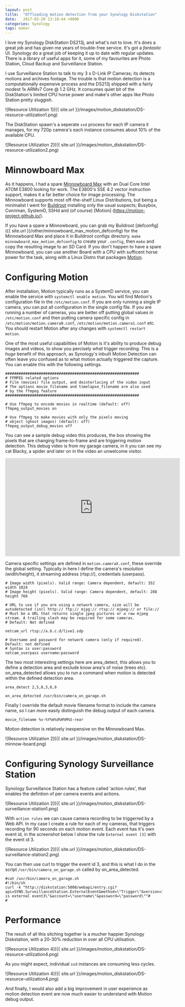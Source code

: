 ```yaml
---
layout: post
title:  "Offloading motion detection from your Synology Diskstation"
date:   2017-02-20 13:10:44 +0000
categories: Synology
tags: maker
---
```


I love my Synology DiskStation DS213j, and what's not to love. It's does a great job and has given me years of trouble-free service. It's got a _fantastic_  UI. Synology do a great job of keeping it up to date with regular updates. There is a library of useful apps for it, some of my favourites are Photo Station, Cloud Backup and Surveillance Station. 

I use Surveillance Station to talk to my 3 x D-Link IP Cameras; its detects motions and archives footage. The trouble is that motion detection is a computationally expensive process and the DS213j shipped with a fairly modest 1x ARMv7 Core @ 1.2 GHz. It consumes quiet bit of the DiskStation's limited CPU horse power and make's other apps like Photo Station pretty sluggish. 

![Resource Utilization 1]({{ site.url }}/images/motion_diskstation/DS-resource-utilization1.png)

The DiskStation spawn's a seperate `ssd` process for each IP camera it manages, for my 720p camera's each instance consumes about 10% of the available CPU. 

![Resource Utilization 2]({{ site.url }}/images/motion_diskstation/DS-resource-utilization2.png)

# Minnowboard Max #

As it happens, I had a spare [Minnowboard Max](http://wiki.minnowboard.org/MinnowBoard_MAX) with an Dual Core Intel ATOM E3800 looking for work. The E3800's  SSE 4.2 vector instruction support, makes it a far better choice for image processing. The Minnowboard supports most off-the-shelf Linux Distributions, but being a minimalist I went for [Buildroot](https://buildroot.uclibc.org/) installing only the usual suspects; Busybox, Connman, SystemD, SSHd and (of course) [Motion] (https://motion-project.github.io/). 

If you have a spare a Minnowboard, you can grab my Buildroot [defconfig]({{ site.url }}/other/minnowboard_max_motion_defconfig) for the Minnowboard Max and place it in Buildroot configs directory. `make minnowboard_max_motion_defconfig` to create your `.config`, then `make` and copy the resulting image to an SD Card. If you don't happen to have a spare Minnowboard, you can use another Board with a CPU with sufficent horse power for the task, along with a Linux Distro that packages [Motion](https://github.com/Motion-Project/motion/releases).

# Configuring Motion #

After installation, Motion typically runs as a SystemD service, you can enable the service with `systemctl enable motion`. You will find Motion's configuration file in the `/etc/motion.conf`. If you are only running a single IP camera, you can put all configuration in the single config file. If you are running a number of cameras, you are better off putting global values in `/etc/motion.conf` and then putting camera specific config in `/etc/motion/motion.camera0.conf`, `/etc/motion/motion.camera1.conf` etc. You should restart Motion after any changes with `systemctl restart motion`. 

One of the most useful capabilities of Motion is it's ability to produce debug images and videos, to show you percisely *what* trigger recording. This is a *huge* benefit of this approach, as Synology's inbuilt Motion Detection can often leave you confused as to what motion actually triggered the capture. You can enable this with the following settings.

	############################################################                            
	# FFMPEG related options                                                     
	# Film (movies) file output, and deinterlacing of the video input         
	# The options movie_filename and timelapse_filename are also used                                                                 
	# by the ffmpeg feature                                                                                                    
	############################################################                  
                                                                                    
	# Use ffmpeg to encode movies in realtime (default: off)               
	ffmpeg_output_movies on                                                            
                                                                                    
	# Use ffmpeg to make movies with only the pixels moving                     
	# object (ghost images) (default: off)                                          
	ffmpeg_output_debug_movies off

You can see a sample debug video this produces, the box showing the pixels that are changing frame-to-frame and are triggering motion detection. This debug video is from my garage camera, in it you can see my cat Blacky, a spider and later on in the video an unwelcome visitor. 

<iframe width="560" height="315" src="https://www.youtube.com/embed/mdNXnHY2v50?ecver=1" frameborder="0" allowfullscreen></iframe>

Camera specific settings are defined in `motion.cameraX.conf`, these override the global setting. Typically in here I define the camera's resolution (width/height), it streaming address (rtsp://), credentials (userpass).

	# Image width (pixels). Valid range: Camera dependent, default: 352
	width 1024
	# Image height (pixels). Valid range: Camera dependent, default: 288
	height 768

	# URL to use if you are using a network camera, size will be autodetected (incl http:// ftp:// mjpg:// rtsp:// mjpeg:// or file://
	# Must be a URL that returns single jpeg pictures or a raw mjpeg stream. A trailing slash may be required for some cameras.
	# Default: Not defined

	netcam_url rtsp://a.b.c.d/live1.sdp

	# Username and password for network camera (only if required). Default: not defined
	# Syntax is user:password
	netcam_userpass username:password

The two most interesting settings here are area_detect, this allows you to define a detection area and exclude know area's of noise (trees etc). on_area_detected allows you to run a command when motion is detected within the defined detection area. 

	area_detect 2,5,8,3,6,9

	on_area_detected /usr/bin/camera_on_garage.sh

Finally I override the default movie filename format to include the camera name, so I can more easily distinguish the debug output of each camera.

	movie_filename %v-%Y%m%d%H%M%S-rear

Motion detection is relatively inexpensive on the Minnowboard Max.

![Resource Utilization 2]({{ site.url }}/images/motion_diskstation/DS-minnow-board.png)

# Configuring Synology Surveillance Station #

Synology Surveillance Station has a feature called 'action rules', that enables the defintion of per camera events and actions. 

![Resource Utilization 2]({{ site.url }}/images/motion_diskstation/DS-surveillance-station1.png)

With `action rules` we can cause camera recording to be triggerred by a Web API. In my case I create a rule for each of my cameras, that triggers recording for 90 seconds on each motion event. Each event has it's own event id, in the screenshot below I show the rule `External event [3]` with the event id 3.

![Resource Utilization 2]({{ site.url }}/images/motion_diskstation/DS-surveillance-station2.png)

You can then use curl to trigger the event id 3, and this is what I do in the script `/usr/bin/camera_on_garage.sh` called by on_area_detected.

	#cat /usr/bin/camera_on_garage.sh 
	#!/bin/sh
	curl -k "http://diskstation:5000/webapi/entry.cgi?api=SYNO.SurveillanceStation.ExternalEvent&method=\"Trigger\"&version=1&eventId=3&eventName=\"This is external event3\"&account=\"username\"&password=\"password\""# 
	#

# Performance #

The result of all this sitching together is a mucher happier Synology Diskstation, with a 20-30% reduction in over all CPU utilisation. 

![Resource Utilization 4]({{ site.url }}/images/motion_diskstation/DS-resource-utilization4.png)

As you might expect, individual `ssd` instances are consuming less cycles.

![Resource Utilization 4]({{ site.url }}/images/motion_diskstation/DS-resource-utilization4.png)

And finally, I would also add a big improvement in user experience as motion detection event are now much easier to understand with Motion debug output. 
